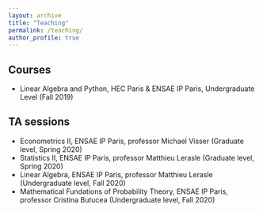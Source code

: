 ```yaml
---
layout: archive
title: "Teaching"
permalink: /teaching/
author_profile: true
---
```


## Courses

- Linear Algebra and Python, HEC Paris & ENSAE IP Paris, Undergraduate Level (Fall 2019)

## TA sessions

- Econometrics II, ENSAE IP Paris, professor Michael Visser (Graduate level, Spring 2020)
- Statistics II, ENSAE IP Paris, professor Matthieu Lerasle (Graduate level, Spring 2020)
- Linear Algebra, ENSAE IP Paris, professor Matthieu Lerasle (Undergraduate level, Fall 2020)
- Mathematical Fundations of Probability Theory, ENSAE IP Paris, professor Cristina Butucea (Undergraduate level, Fall 2020)
